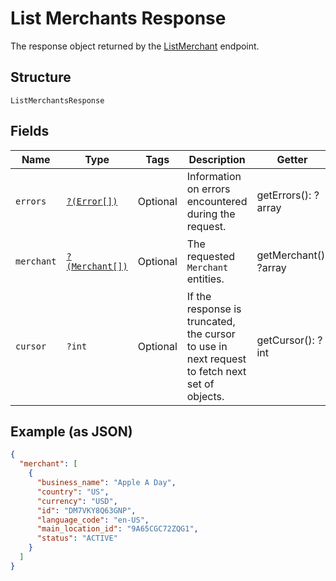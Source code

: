 
# List Merchants Response

The response object returned by the [ListMerchant](#endpoint-listmerchant) endpoint.

## Structure

`ListMerchantsResponse`

## Fields

| Name | Type | Tags | Description | Getter | Setter |
|  --- | --- | --- | --- | --- | --- |
| `errors` | [`?(Error[])`](/doc/models/error.md) | Optional | Information on errors encountered during the request. | getErrors(): ?array | setErrors(?array errors): void |
| `merchant` | [`?(Merchant[])`](/doc/models/merchant.md) | Optional | The requested `Merchant` entities. | getMerchant(): ?array | setMerchant(?array merchant): void |
| `cursor` | `?int` | Optional | If the  response is truncated, the cursor to use in next  request to fetch next set of objects. | getCursor(): ?int | setCursor(?int cursor): void |

## Example (as JSON)

```json
{
  "merchant": [
    {
      "business_name": "Apple A Day",
      "country": "US",
      "currency": "USD",
      "id": "DM7VKY8Q63GNP",
      "language_code": "en-US",
      "main_location_id": "9A65CGC72ZQG1",
      "status": "ACTIVE"
    }
  ]
}
```

